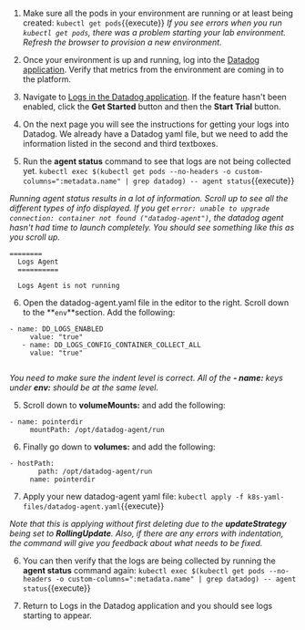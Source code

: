 1. Make sure all the pods in your environment are running or at least being created:
   `kubectl get pods`{{execute}}
   *If you see errors when you run `kubectl get pods`, there was a problem starting your lab environment. Refresh the browser to provision a new environment.*

2. Once your environment is up and running, log into the <a href="https://app.datadoghq.com" target="_datadog">Datadog application</a>. Verify that metrics from the environment are coming in to the platform.

3. Navigate to <a href="https://app.datadoghq.com/logs" target="_datadog">Logs in the Datadog application</a>. If the feature hasn't been enabled, click the **Get Started** button and then the **Start Trial** button.

4. On the next page you will see the instructions for getting your logs into Datadog. We already have a Datadog yaml file, but we need to add the information listed in the second and third textboxes.

5. Run the **agent status** command to see that logs are not being collected yet. 
  `kubectl exec $(kubectl get pods --no-headers -o custom-columns=":metadata.name" | grep datadog) -- agent status`{{execute}}

  *Running agent status results in a lot of information. Scroll up to see all the different types of info displayed. If you get `error: unable to upgrade connection: container not found ("datadog-agent")`, the datadog agent hasn't had time to launch completely. You should see something like this as you scroll up.*

  <pre><code>========
  Logs Agent
  ==========

  Logs Agent is not running</code></pre>

6. Open the datadog-agent.yaml file in the editor to the right. Scroll down to the **`env`**section. Add the following:
  <pre><code>- name: DD_LOGS_ENABLED
     value: "true"
   - name: DD_LOGS_CONFIG_CONTAINER_COLLECT_ALL
     value: "true"
  </code></pre>

  *You need to make sure the indent level is correct. All of the **- name:** keys under **env:** should be at the same level.*

5. Scroll down to **volumeMounts:** and add the following:
   
  <pre><code>- name: pointerdir
     mountPath: /opt/datadog-agent/run</code></pre>

6. Finally go down to **volumes:** and add the following:
   
  <pre><code>- hostPath:
       path: /opt/datadog-agent/run
     name: pointerdir</code></pre>

7. Apply your new datadog-agent yaml file: 
  `kubectl apply -f k8s-yaml-files/datadog-agent.yaml`{{execute}}

  *Note that this is applying without first deleting due to the **updateStrategy** being set to **RollingUpdate**. Also, if there are any errors with indentation, the command will give you feedback about what needs to be fixed.*

6. You can then verify that the logs are being collected by running the **agent status** command again:
  `kubectl exec $(kubectl get pods --no-headers -o custom-columns=":metadata.name" | grep datadog) -- agent status`{{execute}}

7. Return to Logs in the Datadog application and you should see logs starting to appear.




